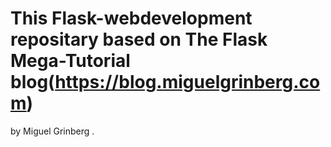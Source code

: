 # This Flask-webdevelopment repositary based on The Flask Mega-Tutorial blog(https://blog.miguelgrinberg.com)
 by Miguel Grinberg .
